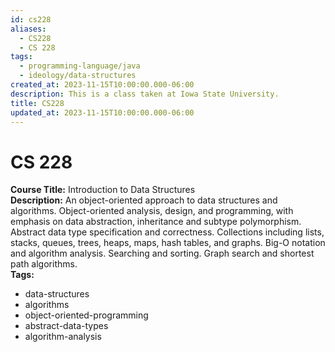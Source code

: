 ```yaml
---
id: cs228
aliases:
  - CS228
  - CS 228
tags:
  - programming-language/java
  - ideology/data-structures
created_at: 2023-11-15T10:00:00.000-06:00
description: This is a class taken at Iowa State University.
title: CS228
updated_at: 2023-11-15T10:00:00.000-06:00
---
```


# CS 228

**Course Title:** Introduction to Data Structures  
**Description:** An object-oriented approach to data structures and algorithms. Object-oriented analysis, design, and programming, with emphasis on data abstraction, inheritance and subtype polymorphism. Abstract data type specification and correctness. Collections including lists, stacks, queues, trees, heaps, maps, hash tables, and graphs. Big-O notation and algorithm analysis. Searching and sorting. Graph search and shortest path algorithms.  
**Tags:**

- data-structures
- algorithms
- object-oriented-programming
- abstract-data-types
- algorithm-analysis